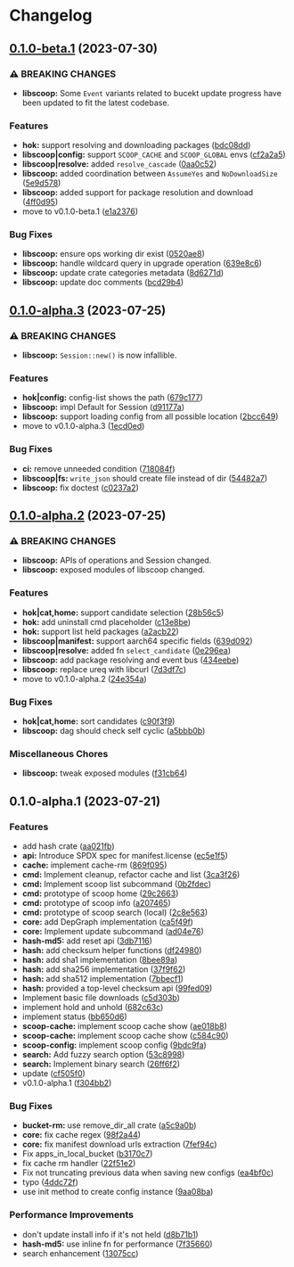 # Changelog

## [0.1.0-beta.1](https://github.com/chawyehsu/hok/compare/v0.1.0-alpha.3...v0.1.0-beta.1) (2023-07-30)


### ⚠ BREAKING CHANGES

* **libscoop:** Some `Event` variants related to bucekt update progress have been updated to fit the latest codebase.

### Features

* **hok:** support resolving and downloading packages ([bdc08dd](https://github.com/chawyehsu/hok/commit/bdc08dd63898f7af22fa538f20b3fb068e87c26f))
* **libscoop|config:** support `SCOOP_CACHE` and `SCOOP_GLOBAL` envs ([cf2a2a5](https://github.com/chawyehsu/hok/commit/cf2a2a5503c93e5d57b5ac72aec490e2d53b2a7d))
* **libscoop|resolve:** added `resolve_cascade` ([0aa0c52](https://github.com/chawyehsu/hok/commit/0aa0c52802ea2238a31352e9ae0b19c730b7510e))
* **libscoop:** added coordination between `AssumeYes` and `NoDownloadSize` ([5e9d578](https://github.com/chawyehsu/hok/commit/5e9d5784f62fd0eb64009aa23d6d76847c164f46))
* **libscoop:** added support for package resolution and download ([4ff0d95](https://github.com/chawyehsu/hok/commit/4ff0d9573794c003c440477656e808bd527377a2))
* move to v0.1.0-beta.1 ([e1a2376](https://github.com/chawyehsu/hok/commit/e1a2376e58eb91889d7b102aaa6c415cf7b49ef1))


### Bug Fixes

* **libscoop:** ensure ops working dir exist ([0520ae8](https://github.com/chawyehsu/hok/commit/0520ae8fc6e7e560e343a4dffa4c7b514adf92c3))
* **libscoop:** handle wildcard query in upgrade operation ([639e8c6](https://github.com/chawyehsu/hok/commit/639e8c6680f53c34fbd989fdb60a0ea5e9b92c14))
* **libscoop:** update crate categories metadata ([8d6271d](https://github.com/chawyehsu/hok/commit/8d6271d208c40faf2de32787fe9c5ccf32e303f6))
* **libscoop:** update doc comments ([bcd29b4](https://github.com/chawyehsu/hok/commit/bcd29b4b172f7adf5511de457f13ce74ac676370))

## [0.1.0-alpha.3](https://github.com/chawyehsu/hok/compare/v0.1.0-alpha.2...v0.1.0-alpha.3) (2023-07-25)


### ⚠ BREAKING CHANGES

* **libscoop:** `Session::new()` is now infallible.

### Features

* **hok|config:** config-list shows the path ([679c177](https://github.com/chawyehsu/hok/commit/679c1771c036982941bce62e6db55e9098b4e739))
* **libscoop:** impl Default for Session ([d91177a](https://github.com/chawyehsu/hok/commit/d91177a269698b8fbd7b530f0100da82d4ce8879))
* **libscoop:** support loading config from all possible location ([2bcc649](https://github.com/chawyehsu/hok/commit/2bcc649808e8238bef5795c73eab41c182cac61b))
* move to v0.1.0-alpha.3 ([1ecd0ed](https://github.com/chawyehsu/hok/commit/1ecd0edf100ea4a3676494b40b5c72c787ad5501))


### Bug Fixes

* **ci:** remove unneeded condition ([718084f](https://github.com/chawyehsu/hok/commit/718084f80c615513c69a838205e58edd2a553d44))
* **libscoop|fs:** `write_json` should create file instead of dir ([54482a7](https://github.com/chawyehsu/hok/commit/54482a7c8c1733e8d0c01bac5e85fc5da7f4fd3e))
* **libscoop:** fix doctest ([c0237a2](https://github.com/chawyehsu/hok/commit/c0237a2e73d976c4f959bb0928da4cbd0ff3376e))

## [0.1.0-alpha.2](https://github.com/chawyehsu/hok/compare/v0.1.0-alpha.1...v0.1.0-alpha.2) (2023-07-25)


### ⚠ BREAKING CHANGES

* **libscoop:** APIs of operations and Session changed.
* **libscoop:** exposed modules of libscoop changed.

### Features

* **hok|cat,home:** support candidate selection ([28b56c5](https://github.com/chawyehsu/hok/commit/28b56c5ade13e1edceb04fa7c0fc7554dcc0c6a9))
* **hok:** add uninstall cmd placeholder ([c13e8be](https://github.com/chawyehsu/hok/commit/c13e8be627ab0bfb91aedfebc10ee89dc2ee8675))
* **hok:** support list held packages ([a2acb22](https://github.com/chawyehsu/hok/commit/a2acb2210bf0586f6d839d61773b1dac7d2f96f1))
* **libscoop|manifest:** support aarch64 specific fields ([639d092](https://github.com/chawyehsu/hok/commit/639d092e22dc32decc98950532614da75489dbe6))
* **libscoop|resolve:** added fn `select_candidate` ([0e296ea](https://github.com/chawyehsu/hok/commit/0e296ea5b0cb2ab884c74ccea42df86ca05840e0))
* **libscoop:** add package resolving and event bus ([434eebe](https://github.com/chawyehsu/hok/commit/434eebe3d464edb48a1d034d4e746810ba41d274))
* **libscoop:** replace ureq with libcurl ([7d3df7c](https://github.com/chawyehsu/hok/commit/7d3df7c3e954187318d46958f07d6e4b4ce9fe31))
* move to v0.1.0-alpha.2 ([24e354a](https://github.com/chawyehsu/hok/commit/24e354a7514d74878c550e25457d323e6251ee4b))


### Bug Fixes

* **hok|cat,home:** sort candidates ([c90f3f9](https://github.com/chawyehsu/hok/commit/c90f3f94367dae75cabd2dd0a562f38c924f6dbd))
* **libscoop:** dag should check self cyclic ([a5bbb0b](https://github.com/chawyehsu/hok/commit/a5bbb0bb5f57ef6d8d326e6eca9bb828f6ff6ec9))


### Miscellaneous Chores

* **libscoop:** tweak exposed modules ([f31cb64](https://github.com/chawyehsu/hok/commit/f31cb64d3794edf01b55757bb3ecdc19d4878932))

## 0.1.0-alpha.1 (2023-07-21)


### Features

* add hash crate ([aa021fb](https://github.com/chawyehsu/hok/commit/aa021fb7fa6eaa3167f803608982307ebbafe9f7))
* **api:** Introduce SPDX spec for manifest.license ([ec5e1f5](https://github.com/chawyehsu/hok/commit/ec5e1f5c6286100724f346ab55ab7fc11d02d5fe))
* **cache:** implement cache-rm ([869f095](https://github.com/chawyehsu/hok/commit/869f0956a0ccb6a8dc06d40d95bde9f79b09e504))
* **cmd:** Implement cleanup, refactor cache and list ([3ca3f26](https://github.com/chawyehsu/hok/commit/3ca3f2610ec5bf0164bfde1d4f91484423cc78c4))
* **cmd:** Implement scoop list subcommand ([0b2fdec](https://github.com/chawyehsu/hok/commit/0b2fdec835835b68b500a19d450f39e82c08a4b6))
* **cmd:** prototype of scoop home ([29c2663](https://github.com/chawyehsu/hok/commit/29c2663768e7bed616e104c6a5339b55bcdf7536))
* **cmd:** prototype of scoop info ([a207465](https://github.com/chawyehsu/hok/commit/a207465b73a704ef31014ccd408c323c45cbbdb5))
* **cmd:** prototype of scoop search (local) ([2c8e563](https://github.com/chawyehsu/hok/commit/2c8e563748539b63e6c95b9c09dbe9b1b1995199))
* **core:** add DepGraph implementation ([ca5f49f](https://github.com/chawyehsu/hok/commit/ca5f49fcd23437a5d257fd83fd23cf1c512cdb27))
* **core:** Implement update subcommand ([ad04e76](https://github.com/chawyehsu/hok/commit/ad04e76762de55954d070be3a3a352b29a78981e))
* **hash-md5:** add reset api ([3db7116](https://github.com/chawyehsu/hok/commit/3db7116412729ff2ca84de93ecd1a1850e17100e))
* **hash:** add checksum helper functions ([df24980](https://github.com/chawyehsu/hok/commit/df24980c664699b24a2efc7b609c2ba324521333))
* **hash:** add sha1 implementation ([8bee89a](https://github.com/chawyehsu/hok/commit/8bee89ae49f30cfbdb42c76c52331c7fd5ba8b82))
* **hash:** add sha256 implementation ([37f9f62](https://github.com/chawyehsu/hok/commit/37f9f622e79a5ec4d3bf122ccafd191d46041c2b))
* **hash:** add sha512 implementation ([7bbecf1](https://github.com/chawyehsu/hok/commit/7bbecf1310ee342e4d4376e413f852b16f6aadd2))
* **hash:** provided a top-level checksum api ([99fed09](https://github.com/chawyehsu/hok/commit/99fed093d48d5cf91f3db0f46f02c4d152d17043))
* Implement basic file downloads ([c5d303b](https://github.com/chawyehsu/hok/commit/c5d303bff23993ca4bc53946c074058a542a0420))
* implement hold and unhold ([682c63c](https://github.com/chawyehsu/hok/commit/682c63c78390ee4300a6c9ad42934b79be7b5866))
* implement status ([bb650d6](https://github.com/chawyehsu/hok/commit/bb650d64c711f74ff1f73c3026b86c90daafe14b))
* **scoop-cache:** implement scoop cache show ([ae018b8](https://github.com/chawyehsu/hok/commit/ae018b86a3abfe23d4f6f9c17edc9047947af8e4))
* **scoop-cache:** implement scoop cache show ([c584c90](https://github.com/chawyehsu/hok/commit/c584c90ff3e90e8744841ea64e3f732a29571b55))
* **scoop-config:** implement scoop config ([9bdc9fa](https://github.com/chawyehsu/hok/commit/9bdc9fa8a46897dea3aef636bd92d51a27b7616f))
* **search:** Add fuzzy search option ([53c8998](https://github.com/chawyehsu/hok/commit/53c8998ed98b4a150e19ffb4a10ce7a7e8ab160e))
* **search:** Implement binary search ([26ff6f2](https://github.com/chawyehsu/hok/commit/26ff6f248fc323f5be1e168e10d19fff613e07a9))
* update ([cf505f0](https://github.com/chawyehsu/hok/commit/cf505f0e51ac4c5777e260651d0ee0cd5e805abb))
* v0.1.0-alpha.1 ([f304bb2](https://github.com/chawyehsu/hok/commit/f304bb262dc1f850ae3932bb810ab91ee272fd2b))


### Bug Fixes

* **bucket-rm:** use remove_dir_all crate ([a5c9a0b](https://github.com/chawyehsu/hok/commit/a5c9a0bb309a54bae2e80552d4a5c9c0b5a4ef16))
* **core:** fix cache regex ([98f2a44](https://github.com/chawyehsu/hok/commit/98f2a44d872c876c6925e6a5ffadbc4864ddfb71))
* **core:** fix manifest download urls extraction ([7fef94c](https://github.com/chawyehsu/hok/commit/7fef94cb1235ce446d10bf0ab09bc853fc1ccd0e))
* Fix apps_in_local_bucket ([b3170c7](https://github.com/chawyehsu/hok/commit/b3170c72263dabacb027e8b66b1be3ce7113bfb7))
* fix cache rm handler ([22f51e2](https://github.com/chawyehsu/hok/commit/22f51e2cb82a80d1123895452ed2cecbf0d09b4a))
* Fix not truncating previous data when saving new configs ([ea4bf0c](https://github.com/chawyehsu/hok/commit/ea4bf0c1fa28d7ede20d35cedc5423c515a4a029))
* typo ([4ddc72f](https://github.com/chawyehsu/hok/commit/4ddc72f944d1fa235fd9644e9ec7896cf917ccc3))
* use init method to create config instance ([9aa08ba](https://github.com/chawyehsu/hok/commit/9aa08ba9caedefb62b86c4c70593463aacaeefae))


### Performance Improvements

* don't update install info if it's not held ([d8b71b1](https://github.com/chawyehsu/hok/commit/d8b71b117d97380085b14c145a59495e0ccae5f3))
* **hash-md5:** use inline fn for performance ([7f35660](https://github.com/chawyehsu/hok/commit/7f356602a93091da5b0017de3a0cb00b3a0e1bb4))
* search enhancement ([13075cc](https://github.com/chawyehsu/hok/commit/13075cc11a267d98296541fdaf3582b2f9f50eca))
